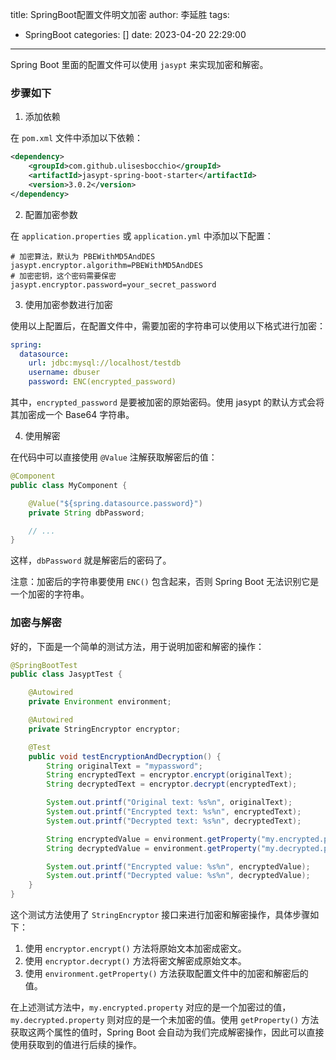 title: SpringBoot配置文件明文加密
author: 李延胜
tags:
  - SpringBoot
categories: []
date: 2023-04-20 22:29:00
---
Spring Boot 里面的配置文件可以使用 `jasypt` 来实现加密和解密。
### 步骤如下

1. 添加依赖

在 `pom.xml` 文件中添加以下依赖：

```xml
<dependency>
    <groupId>com.github.ulisesbocchio</groupId>
    <artifactId>jasypt-spring-boot-starter</artifactId>
    <version>3.0.2</version>
</dependency>
```

2. 配置加密参数

在 `application.properties` 或 `application.yml` 中添加以下配置：

```properties
# 加密算法，默认为 PBEWithMD5AndDES
jasypt.encryptor.algorithm=PBEWithMD5AndDES
# 加密密钥，这个密码需要保密
jasypt.encryptor.password=your_secret_password
```

3. 使用加密参数进行加密

使用以上配置后，在配置文件中，需要加密的字符串可以使用以下格式进行加密：

```yaml
spring:
  datasource:
    url: jdbc:mysql://localhost/testdb
    username: dbuser
    password: ENC(encrypted_password)
```

其中，`encrypted_password` 是要被加密的原始密码。使用 jasypt 的默认方式会将其加密成一个 Base64 字符串。

4. 使用解密

在代码中可以直接使用 `@Value` 注解获取解密后的值：

```java
@Component
public class MyComponent {

    @Value("${spring.datasource.password}")
    private String dbPassword;

    // ...
}
```

这样，`dbPassword` 就是解密后的密码了。

注意：加密后的字符串要使用 `ENC()` 包含起来，否则 Spring Boot 无法识别它是一个加密的字符串。

### 加密与解密
好的，下面是一个简单的测试方法，用于说明加密和解密的操作：

```java
@SpringBootTest
public class JasyptTest {

    @Autowired
    private Environment environment;

    @Autowired
    private StringEncryptor encryptor;

    @Test
    public void testEncryptionAndDecryption() {
        String originalText = "mypassword";
        String encryptedText = encryptor.encrypt(originalText);
        String decryptedText = encryptor.decrypt(encryptedText);

        System.out.printf("Original text: %s%n", originalText);
        System.out.printf("Encrypted text: %s%n", encryptedText);
        System.out.printf("Decrypted text: %s%n", decryptedText);

        String encryptedValue = environment.getProperty("my.encrypted.property");
        String decryptedValue = environment.getProperty("my.decrypted.property");

        System.out.printf("Encrypted value: %s%n", encryptedValue);
        System.out.printf("Decrypted value: %s%n", decryptedValue);
    }
}
```

这个测试方法使用了 `StringEncryptor` 接口来进行加密和解密操作，具体步骤如下：

1. 使用 `encryptor.encrypt()` 方法将原始文本加密成密文。
2. 使用 `encryptor.decrypt()` 方法将密文解密成原始文本。
3. 使用 `environment.getProperty()` 方法获取配置文件中的加密和解密后的值。

在上述测试方法中，`my.encrypted.property` 对应的是一个加密过的值，`my.decrypted.property` 则对应的是一个未加密的值。使用 `getProperty()` 方法获取这两个属性的值时，Spring Boot 会自动为我们完成解密操作，因此可以直接使用获取到的值进行后续的操作。

